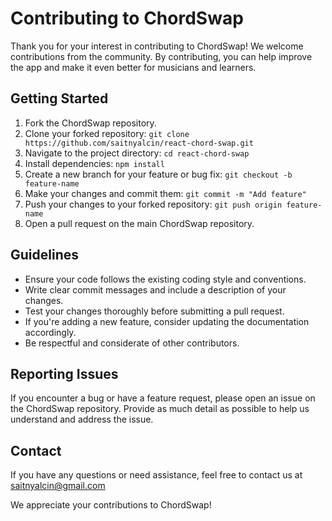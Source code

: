 # Contributing to ChordSwap

Thank you for your interest in contributing to ChordSwap! We welcome contributions from the community. By contributing, you can help improve the app and make it even better for musicians and learners.

## Getting Started

1. Fork the ChordSwap repository.
2. Clone your forked repository: `git clone https://github.com/saitnyalcin/react-chord-swap.git`
3. Navigate to the project directory: `cd react-chord-swap`
4. Install dependencies: `npm install`
5. Create a new branch for your feature or bug fix: `git checkout -b feature-name`
6. Make your changes and commit them: `git commit -m "Add feature"`
7. Push your changes to your forked repository: `git push origin feature-name`
8. Open a pull request on the main ChordSwap repository.

## Guidelines

- Ensure your code follows the existing coding style and conventions.
- Write clear commit messages and include a description of your changes.
- Test your changes thoroughly before submitting a pull request.
- If you're adding a new feature, consider updating the documentation accordingly.
- Be respectful and considerate of other contributors.

## Reporting Issues

If you encounter a bug or have a feature request, please open an issue on the ChordSwap repository. Provide as much detail as possible to help us understand and address the issue.

## Contact

If you have any questions or need assistance, feel free to contact us at saitnyalcin@gmail.com

We appreciate your contributions to ChordSwap!
